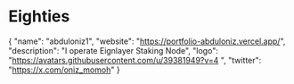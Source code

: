 # Eighties
{   "name": "abduloniz1",   "website": "https://portfolio-abduloniz.vercel.app/",   "description": "I operate Eignlayer Staking Node",   "logo": "https://avatars.githubusercontent.com/u/39381949?v=4 ",   "twitter": "https://x.com/oniz_momoh" } 
